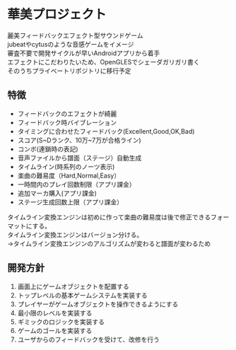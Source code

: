 # 華美プロジェクト

麗美フィードバックエフェクト型サウンドゲーム  
jubeatやcytusのような音感ゲームをイメージ  
審査不要で開発サイクルが早いAndroidアプリから着手  
エフェクトにこだわりたいため、OpenGLESでシェーダガリガリ書く    
そのうちプライベートリポジトリに移行予定

## 特徴

* フィードバックのエフェクトが綺麗
* フィードバック時バイブレーション
* タイミングに合わせたフィードバック(Excellent,Good,OK,Bad)
* スコア(S~Dランク、10万~7万が合格ライン)
* コンボ(連鎖時の表記)
* 音声ファイルから譜面（ステージ）自動生成
* タイムライン(時系列のノーツ表示)
* 楽曲の難易度（Hard,Normal,Easy）
* 一時間内のプレイ回数制限（アプリ課金）
* 追加マーカ購入(アプリ課金)
* ステージ生成回数上限（アプリ課金）

タイムライン変換エンジンは初めに作って楽曲の難易度は後で修正できるフォーマットにする。  
タイムライン変換エンジンはバージョン分ける。  
→タイムライン変換エンジンのアルゴリズムが変わると譜面が変わるため  

## 開発方針

1. 画面上にゲームオブジェクトを配置する
2. トップレベルの基本ゲームシステムを実装する
3. プレイヤーがゲームオブジェクトを操作できるようにする
4. 最小限のレベルを実装する
5. ギミックのロジックを実装する
6. ゲームのゴールを実装する
7. ユーザからのフィードバックを受けて、改修を行う
